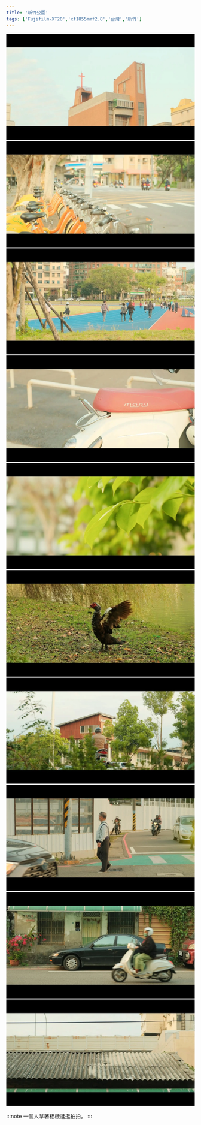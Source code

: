 ```yaml
---
title: '新竹公園'
tags: ['Fujifilm-XT20','xf1855mmf2.8','台灣','新竹']
---
```

![001](./img/instagram_output/202204/002.webp)
![002](./img/instagram_output/202204/006.webp)
![003](./img/instagram_output/202204/007.webp)
![004](./img/instagram_output/202204/001.webp)
![005](./img/instagram_output/202204/010.webp)
![006](./img/instagram_output/202204/003.webp)
![007](./img/instagram_output/202204/009.webp)
![008](./img/instagram_output/202204/005.webp)
![009](./img/instagram_output/202204/004.webp)
![010](./img/instagram_output/202204/008.webp)

:::note 
一個人拿著相機逛逛拍拍。
:::